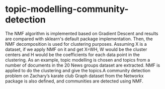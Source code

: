 # topic-modelling-community-detection
The NMF algorithm is implemented based on Gradient Descent and results are compared with sklearn's default package implementation. Then, the NMF decomposition is used for clustering purposes. Assuming X is a dataset, if we apply NMF on it and get X=WH, W would be the cluster centers and H would be the coefficients for each data point in the clustering. As an example, topic modelling is chosen and topics from a number of documents in the 20 News groups dataset are extracted. NMF is applied to do the clustering and give the topics.A community detection problem on Zachary’s karate club Graph dataset from the Networkx package is also defined, and communities are detected using NMF.
